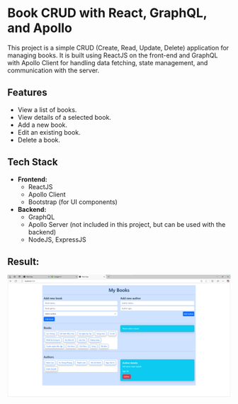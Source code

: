 # Book CRUD with React, GraphQL, and Apollo

This project is a simple CRUD (Create, Read, Update, Delete) application for managing books. It is built using ReactJS on the front-end and GraphQL with Apollo Client for handling data fetching, state management, and communication with the server.

## Features

- View a list of books.
- View details of a selected book.
- Add a new book.
- Edit an existing book.
- Delete a book.

## Tech Stack

- **Frontend:**
  - ReactJS
  - Apollo Client
  - Bootstrap (for UI components)
- **Backend:**
  - GraphQL
  - Apollo Server (not included in this project, but can be used with the backend)
  - NodeJS, ExpressJS

## Result:

![Project](./client/public/homepage.png)
